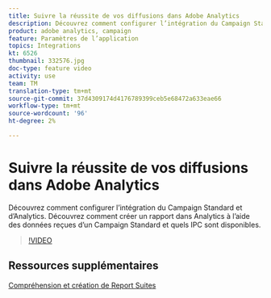```yaml
---
title: Suivre la réussite de vos diffusions dans Adobe Analytics
description: Découvrez comment configurer l’intégration du Campaign Standard et d’Analytics. Découvrez comment créer un rapport dans Analytics à l’aide des données reçues d’un Campaign Standard et quels IPC sont disponibles.
product: adobe analytics, campaign
feature: Paramètres de l’application
topics: Integrations
kt: 6526
thumbnail: 332576.jpg
doc-type: feature video
activity: use
team: TM
translation-type: tm+mt
source-git-commit: 37d4309174d4176789399ceb5e68472a633eae66
workflow-type: tm+mt
source-wordcount: '96'
ht-degree: 2%

---
```



# Suivre la réussite de vos diffusions dans Adobe Analytics

Découvrez comment configurer l’intégration du Campaign Standard et d’Analytics. Découvrez comment créer un rapport dans Analytics à l’aide des données reçues d’un Campaign Standard et quels IPC sont disponibles.

>[!VIDEO](https://video.tv.adobe.com/v/332576/?quality=12)

## Ressources supplémentaires

[Compréhension et création de Report Suites](https://experienceleague.adobe.com/docs/analytics-learn/tutorials/intro-to-analytics/analytics-basics/understanding-and-creating-report-suites.html?lang=en#intro-to-analytics)

